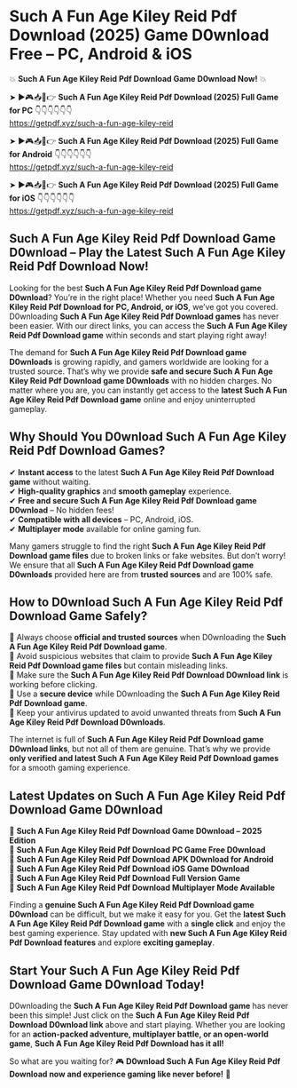 # Such A Fun Age Kiley Reid Pdf Download (2025) Game D0wnload Free – PC, Android & iOS

💥 **Such A Fun Age Kiley Reid Pdf Download Game D0wnload Now!** 💥  

➤ ►🎮📥📱👉 **Such A Fun Age Kiley Reid Pdf Download (2025) Full Game for PC** 👇👇👇👇👇👇  
https://getpdf.xyz/such-a-fun-age-kiley-reid  

➤ ►🎮📥📱👉 **Such A Fun Age Kiley Reid Pdf Download (2025) Full Game for Android** 👇👇👇👇👇👇  
https://getpdf.xyz/such-a-fun-age-kiley-reid  

➤ ►🎮📥📱👉 **Such A Fun Age Kiley Reid Pdf Download (2025) Full Game for iOS** 👇👇👇👇👇👇  
https://getpdf.xyz/such-a-fun-age-kiley-reid  

## Such A Fun Age Kiley Reid Pdf Download Game D0wnload – Play the Latest Such A Fun Age Kiley Reid Pdf Download Now!

Looking for the best **Such A Fun Age Kiley Reid Pdf Download game D0wnload**? You’re in the right place! Whether you need **Such A Fun Age Kiley Reid Pdf Download for PC, Android, or iOS**, we’ve got you covered. D0wnloading **Such A Fun Age Kiley Reid Pdf Download games** has never been easier. With our direct links, you can access the **Such A Fun Age Kiley Reid Pdf Download game** within seconds and start playing right away!  

The demand for **Such A Fun Age Kiley Reid Pdf Download game D0wnloads** is growing rapidly, and gamers worldwide are looking for a trusted source. That’s why we provide **safe and secure Such A Fun Age Kiley Reid Pdf Download game D0wnloads** with no hidden charges. No matter where you are, you can instantly get access to the **latest Such A Fun Age Kiley Reid Pdf Download game** online and enjoy uninterrupted gameplay.  

## **Why Should You D0wnload Such A Fun Age Kiley Reid Pdf Download Games?**  

✔ **Instant access** to the latest **Such A Fun Age Kiley Reid Pdf Download game** without waiting.  
✔ **High-quality graphics** and **smooth gameplay** experience.  
✔ **Free and secure Such A Fun Age Kiley Reid Pdf Download game D0wnload** – No hidden fees!  
✔ **Compatible with all devices** – PC, Android, iOS.  
✔ **Multiplayer mode** available for online gaming fun.  

Many gamers struggle to find the right **Such A Fun Age Kiley Reid Pdf Download game files** due to broken links or fake websites. But don’t worry! We ensure that all **Such A Fun Age Kiley Reid Pdf Download game D0wnloads** provided here are from **trusted sources** and are 100% safe.  

## **How to D0wnload Such A Fun Age Kiley Reid Pdf Download Game Safely?**  

📌 Always choose **official and trusted sources** when D0wnloading the **Such A Fun Age Kiley Reid Pdf Download game**.  
📌 Avoid suspicious websites that claim to provide **Such A Fun Age Kiley Reid Pdf Download game files** but contain misleading links.  
📌 Make sure the **Such A Fun Age Kiley Reid Pdf Download D0wnload link** is working before clicking.  
📌 Use a **secure device** while D0wnloading the **Such A Fun Age Kiley Reid Pdf Download game**.  
📌 Keep your antivirus updated to avoid unwanted threats from **Such A Fun Age Kiley Reid Pdf Download D0wnloads**.  

The internet is full of **Such A Fun Age Kiley Reid Pdf Download game D0wnload links**, but not all of them are genuine. That’s why we provide **only verified and latest Such A Fun Age Kiley Reid Pdf Download games** for a smooth gaming experience.  

## **Latest Updates on Such A Fun Age Kiley Reid Pdf Download Game D0wnload**  

🔹 **Such A Fun Age Kiley Reid Pdf Download Game D0wnload – 2025 Edition**  
🔹 **Such A Fun Age Kiley Reid Pdf Download PC Game Free D0wnload**  
🔹 **Such A Fun Age Kiley Reid Pdf Download APK D0wnload for Android**  
🔹 **Such A Fun Age Kiley Reid Pdf Download iOS Game D0wnload**  
🔹 **Such A Fun Age Kiley Reid Pdf Download Full Version Game**  
🔹 **Such A Fun Age Kiley Reid Pdf Download Multiplayer Mode Available**  

Finding a **genuine Such A Fun Age Kiley Reid Pdf Download game D0wnload** can be difficult, but we make it easy for you. Get the **latest Such A Fun Age Kiley Reid Pdf Download game** with a **single click** and enjoy the best gaming experience. Stay updated with **new Such A Fun Age Kiley Reid Pdf Download features** and explore **exciting gameplay**.  

## **Start Your Such A Fun Age Kiley Reid Pdf Download Game D0wnload Today!**  

D0wnloading the **Such A Fun Age Kiley Reid Pdf Download game** has never been this simple! Just click on the **Such A Fun Age Kiley Reid Pdf Download D0wnload link** above and start playing. Whether you are looking for an **action-packed adventure, multiplayer battle, or an open-world game**, **Such A Fun Age Kiley Reid Pdf Download has it all!**  

So what are you waiting for? 🎮 **D0wnload Such A Fun Age Kiley Reid Pdf Download now and experience gaming like never before!** 🚀  